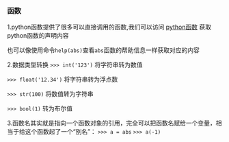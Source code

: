
### 函数


1.python函数提供了很多可以直接调用的函数,我们可以访问 [python函数](https://docs.python.org/3/library/functions.html#abs) 获取python函数的声明内容

也可以像使用命令`help(abs)`查看`abs`函数的帮助信息一样获取对应的内容

2.数据类型转换
`>>> int('123')` 将字符串转为数值

`>>> float('12.34')` 将字符串转为浮点数

`>>> str(100)` 将数值转为字符串

`>>> bool(1)` 转为布尔值

3.函数名其实就是指向一个函数对象的引用，完全可以把函数名赋给一个变量，相当于给这个函数起了一个“别名”：
`>>> a = abs`
`>>> a(-1)`

